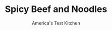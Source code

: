 ---
layout: ../../layouts/MarkdownPostLayout.astro
title: Spicy Beef and Noodles
author: America's Test Kitchen
pubDate: 2023-03-15
description: "This flavorful dish comes together quickly with the help of instant ramen noodles."
image_url: https://res.cloudinary.com/hksqkdlah/image/upload/ar_1:1,c_fill,dpr_2.0,f_auto,fl_lossy.progressive.strip_profile,g_faces:auto,q_auto:low,w_344/4392_sfs-asianbeefnoodles-cc-318970
tags: ["Main Courses","Asian","Pasta","Beef","Quick","30-Minute Suppers"]
calories: 3071
protein: 26
carbohydrates: 42
fats: 
fiber: 5
ingredients: ["1 pound, boneless shell sirloin steak",", Salt and pepper","1 teaspoon, vegetable oil plus 2 additional tablespoons","4 , cinnamon sticks","4 , whole cloves","4 cloves, garlic, sliced thin","1 1/2 inch piece, fresh ginger, peeled and cut into thin strips","2 cups, low-sodium chicken broth","1 teaspoon, red pepper flakes","2 tablespoons, soy sauce","4 packages, instant ramen noodles (seasoning packets discarded)","1 1/2 pounds, fresh spinach, stem ends trimmed"]
serves: 6
time: ""
instructions: ["Season steak with salt and pepper. Heat 1 teaspoon oil in large skillet over medium-high heat until just smoking. Add steak and brown on both sides, about 3 minutes per side. Transfer steak to plate and cover with foil.","Reduce heat to medium and add remaining 2 tablespoons oil, cinnamon, and cloves. Stir-fry until cinnamon sticks unfurl, about 1 minute. Add garlic and ginger and cook until soft, 1 to 2 minutes. Add broth, pepper flakes, and soy sauce, increase heat to high, and simmer until reduced by half, about 8 minutes. Discard cinnamon and cloves.","Meanwhile, cook noodles in large pot of water until almost tender, about 2 1/2 minutes. Stir in spinach and cook until wilted, about 30 seconds. Reserve 1/3 cup noodle water; drain and return noodles and spinach to pot. Add sauce and reserved water (if needed) and cook over medium-low heat until flavors meld, about 1 minute. Divide noodles among individual bowls. Slice meat thinly against grain and place on top of noodles. Serve."]
nutrition: ["1099 mg Potassium","295 mg Phosphorus","172 mg Calcium","7 mg Iron","128 mg Magnesium","1497 mg Sodium","3 mg Zinc","27 g Fat","10 mg Niacin (B3)","12 g Monounsaturated","2 g Polyunsaturated","32 mg Vitamin C","58 mg Cholesterol","9 g Saturated","5 g Fiber","39 µg Folic acid","255 µg Folate (food)","1 g Sugars","556 µg Vitamin K","239 g Water","42 g Carbs","323 µg Folate equivalent (total)","26 g Protein","5 mg Vitamin E","1 µg Vitamin B12","534 µg Vitamin A","511 kcal Energy","3071 calories"]
notes: "If your market carries fresh Chinese egg noodles, use two 9-ounce packages in place of the ramen noodles."
---